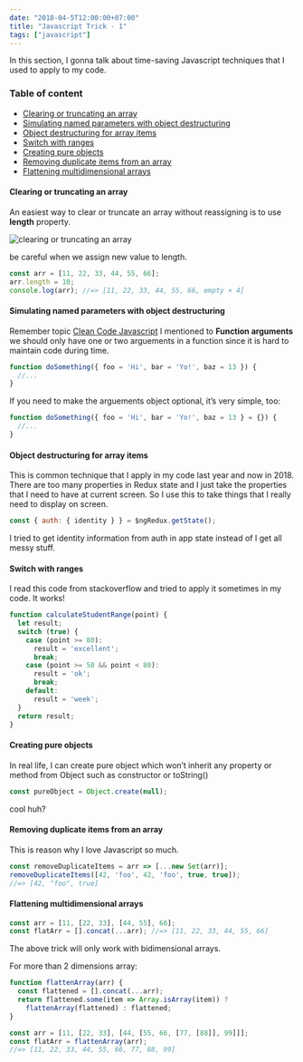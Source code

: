 ```yaml
---
date: "2018-04-5T12:00:00+07:00"
title: "Javascript Trick - 1"
tags: ["javascript"]
---
```


In this section, I gonna talk about time-saving Javascript techniques that I used to apply to my code.
<!--more-->

### Table of content

- [Clearing or truncating an array](#truncating_array)
- [Simulating named parameters with object destructuring](#simulating_named_param)
- [Object destructuring for array items](#obj_destructuring)
- [Switch with ranges](#switch_range)
- [Creating pure objects](#create_pure_func)
- [Removing duplicate items from an array](#remove_duplicated_item_array)
- [Flattening multidimensional arrays](#flattening_multidimensional)

#### Clearing or truncating an array <a name="truncating_array"></a>

An easiest way to clear or truncate an array without reassigning is to use **length** property.

![clearing or truncating an array][1]

be careful when we assign new value to length.

```Javascript
const arr = [11, 22, 33, 44, 55, 66];
arr.length = 10;
console.log(arr); //=> [11, 22, 33, 44, 55, 66, empty × 4]
```

#### Simulating named parameters with object destructuring <a name="simulating_named_param"></a>

Remember topic [Clean Code Javascript](https://hoangtranson.github.io/my-blog/portfolio/work5/#functions) I mentioned to **Function arguments** we should only have one or two arguements in a function since it is hard to maintain code during time.

```Javascript
function doSomething({ foo = 'Hi', bar = 'Yo!', baz = 13 }) {
  //...
}
```

If you need to make the arguements object optional, it’s very simple, too:

```Javascript
function doSomething({ foo = 'Hi', bar = 'Yo!', baz = 13 } = {}) {
  //...
}
```

#### Object destructuring for array items <a name="obj_destructuring"></a>

This is common technique that I apply in my code last year and now in 2018. There are too many properties in Redux state and I just take the properties that I need to have at current screen. So I use this to take things that I really need to display on screen.

```Javascript
const { auth: { identity } } = $ngRedux.getState();
```

I tried to get identity information from auth in app state instead of I get all messy stuff.

#### Switch with ranges <a name="switch_range"></a>

I read this code from stackoverflow and tried to apply it sometimes in my code. It works!

```Javascript
function calculateStudentRange(point) {
  let result;
  switch (true) {
    case (point >= 80):
      result = 'excellent';
      break;
    case (point >= 50 && point < 80):
      result = 'ok';
      break;
    default:
      result = 'week';
  }
  return result;
}
```

#### Creating pure objects <a name="create_pure_func"></a>

In real life, I can create pure object which won’t inherit any property or method from Object such as constructor or toString()

```Javascript
const pureObject = Object.create(null);
```
cool huh?

#### Removing duplicate items from an array <a name="remove_duplicated_item_array"></a>

This is reason why I love Javascript so much.

```Javascript
const removeDuplicateItems = arr => [...new Set(arr)];
removeDuplicateItems([42, 'foo', 42, 'foo', true, true]);
//=> [42, "foo", true]
```

#### Flattening multidimensional arrays <a name="flattening_multidimensional"></a>

```Javascript
const arr = [11, [22, 33], [44, 55], 66];
const flatArr = [].concat(...arr); //=> [11, 22, 33, 44, 55, 66]
```
The above trick will only work with bidimensional arrays.

For more than 2 dimensions array:

```Javascript
function flattenArray(arr) {
  const flattened = [].concat(...arr);
  return flattened.some(item => Array.isArray(item)) ? 
    flattenArray(flattened) : flattened;
}

const arr = [11, [22, 33], [44, [55, 66, [77, [88]], 99]]];
const flatArr = flattenArray(arr); 
//=> [11, 22, 33, 44, 55, 66, 77, 88, 99]
```



[1]: /my-blog/img/portfolio/content6/img1.jpg